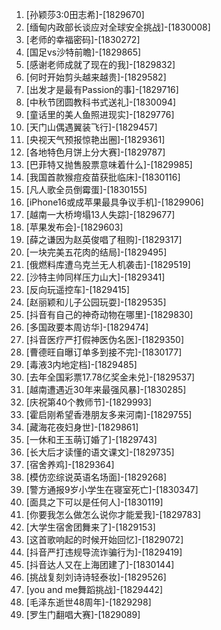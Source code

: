 
1. [孙颖莎3:0田志希]-[1829670]
1. [缅甸内政部长谈应对全球安全挑战]-[1830008]
1. [老师的幸福密码]-[1830272]
1. [国足vs沙特前瞻]-[1829865]
1. [感谢老师成就了现在的我]-[1829832]
1. [何时开始剪头越来越贵]-[1829582]
1. [出发才是最有Passion的事]-[1829716]
1. [中秋节团圆教科书式送礼]-[1830094]
1. [童话里的美人鱼照进现实]-[1829776]
1. [天门山偶遇翼装飞行]-[1829457]
1. [央视天气预报惊艳出圈]-[1829361]
1. [各地特色月饼上分大赛]-[1829787]
1. [巴菲特又抛售股票意味着什么]-[1829985]
1. [我国首款猴痘疫苗获批临床]-[1830116]
1. [凡人歌全员倒霉蛋]-[1830155]
1. [iPhone16或成苹果最具争议手机]-[1829906]
1. [越南一大桥垮塌13人失踪]-[1829677]
1. [苹果发布会]-[1829603]
1. [薛之谦因为赵英俊唱了租购]-[1829317]
1. [一块完美五花肉的结局]-[1829495]
1. [俄燃料库遭乌克兰无人机袭击]-[1829519]
1. [沙特主帅同样压力山大]-[1829341]
1. [反向玩遥控车]-[1829415]
1. [赵丽颖和儿子公园玩耍]-[1829535]
1. [抖音有自己的神奇动物在哪里]-[1829830]
1. [多国政要本周访华]-[1829474]
1. [抖音医疗严打假神医伪名医]-[1829350]
1. [曹德旺自曝订单多到接不完]-[1830177]
1. [毒液3内地定档]-[1829485]
1. [去年全国彩票17.78亿奖金未兑]-[1829537]
1. [越南遭遇近30年来最强风暴]-[1830285]
1. [庆祝第40个教师节]-[1829993]
1. [霍启刚希望香港朋友多来河南]-[1829755]
1. [藏海花夜妇身世]-[1829861]
1. [一休和王玉萌订婚了]-[1829743]
1. [长大后才读懂的语文课文]-[1829735]
1. [宿舍养鸡]-[1829364]
1. [模仿恋综说英语名场面]-[1829268]
1. [警方通报9岁小学生在寝室死亡]-[1830347]
1. [面具之下可以是任何人]-[1830119]
1. [你要我怎么做怎么说你才能爱我]-[1829783]
1. [大学生宿舍团舞来了]-[1829153]
1. [这首歌响起的时候开始回忆]-[1829072]
1. [抖音严打违规导流诈骗行为]-[1829419]
1. [抖音达人又在上海团建了]-[1830144]
1. [挑战复刻刘诗诗轻泰妆]-[1829526]
1. [you and me舞蹈挑战]-[1829442]
1. [毛泽东逝世48周年]-[1829298]
1. [罗生门翻唱大赛]-[1829089]